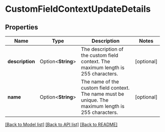 # CustomFieldContextUpdateDetails

## Properties

Name | Type | Description | Notes
------------ | ------------- | ------------- | -------------
**description** | Option<**String**> | The description of the custom field context. The maximum length is 255 characters. | [optional]
**name** | Option<**String**> | The name of the custom field context. The name must be unique. The maximum length is 255 characters. | [optional]

[[Back to Model list]](../README.md#documentation-for-models) [[Back to API list]](../README.md#documentation-for-api-endpoints) [[Back to README]](../README.md)



